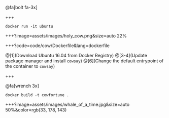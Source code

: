 
@fa[bolt fa-3x]

+++

`docker run -it ubuntu`

+++?image=assets/images/holy_cow.png&size=auto 22%

+++?code=code/cow/Dockerfile&lang=dockerfile

@[1](Download Ubuntu 16.04 from Docker Registry)
@[3-4](Update package manager and install <span class="gray">`cowsay`</span>)
@[6](Change the default entrypoint of the container to <span class="gray">`cowsay`</span>)

+++

@fa[wrench 3x]

`docker build -t cowfortune .`

+++?image=assets/images/whale_of_a_time.jpg&size=auto 50%&color=rgb(33, 178, 143)

